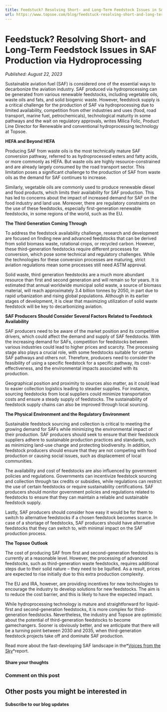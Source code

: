 ```yaml
---
title: Feedstuck? Resolving Short- and Long-Term Feedstock Issues in SAF Production via Hydroprocessing
url: https://www.topsoe.com/blog/feedstuck-resolving-short-and-long-term-feedstock-issues-in-saf-production-via-hydroprocessing#main-content
---
```


# Feedstuck? Resolving Short- and Long-Term Feedstock Issues in SAF Production via Hydroprocessing

*Published: August 22, 2023*

Sustainable aviation fuel (SAF) is considered one of the essential ways to decarbonize the aviation industry. SAF produced via hydroprocessing can be generated from various renewable feedstocks, including vegetable oils, waste oils and fats, and solid biogenic waste. However, feedstock supply is a critical challenge for the production of SAF via hydroprocessing due to limited availability, competition from other industries and uses (food, road transport, marine fuel, petrochemicals), technological maturity in some pathways and the wait on regulatory approvals, writes Milica Folic, Product Line Director for Renewable and conventional hydroprocessing technology at Topsoe.

**HEFA and Beyond HEFA**

Producing SAF from waste oils is the most technically mature SAF conversion pathway, referred to as hydroprocessed esters and fatty acids, or more commonly as HEFA. But waste oils are highly resource-constrained and are already largely consumed by the road transport sector. This limitation poses a significant challenge to the production of SAF from waste oils as the demand for SAF continues to increase.

Similarly, vegetable oils are commonly used to produce renewable diesel and food products, which limits their availability for SAF production. This has led to concerns about the impact of increased demand for SAF on the food industry and land use. Moreover, there are regulatory constraints on the use of these feedstocks, especially first-generation renewable feedstocks, in some regions of the world, such as the EU.

**The Third Generation Coming Through**

To address the feedstock availability challenge, research and development are focused on finding new and advanced feedstocks that can be derived from solid biomass waste, rotational crops, or recycled carbon. However, these third-generation feedstocks require different processes for conversion, which pose some technical and regulatory challenges. While the technologies for these conversion processes are maturing, strict aviation regulations mean some processes still need ASTM approval.

Solid waste, third generation feedstocks are a much more abundant resource than first and second generation and will remain so for years. It is estimated that annual worldwide municipal solid waste, a source of biomass material, will reach approximately 3.4 billion tonnes by 2050, in part due to rapid urbanization and rising global populations. Although in its earlier stages of development, it is clear that maximizing utilization of solid waste feedstock will be key to decarbonizing aviation.

**SAF Producers Should Consider Several Factors Related to Feedstock Availability**

SAF producers need to be aware of the market position and its competitive drivers, which could affect the demand and supply of SAF feedstocks. With the increasing demand for SAFs, competition for feedstocks between various industries could lead to higher prices and scarcity. The processing stage also plays a crucial role, with some feedstocks suitable for certain SAF pathways and others not. Therefore, producers need to consider the feasibility of using a specific feedstock for a specific pathway, its cost-effectiveness, and the environmental impacts associated with its production.

Geographical position and proximity to sources also matter, as it could lead to easier collection logistics leading to steadier supplies. For instance, sourcing feedstocks from local suppliers could minimize transportation costs and ensure a steady supply of feedstocks. The sustainability of feedstock supply chains can also be improved through local sourcing.

**The Physical Environment and the Regulatory Environment**

Sustainable feedstock sourcing and collection is critical to meeting the growing demand for SAFs while minimizing the environmental impact of their production. SAF producers should seek to ensure that their feedstock suppliers adhere to sustainable production practices and standards, such as minimizing land-use change and protecting biodiversity. In addition, feedstock producers should ensure that they are not competing with food production or causing social issues, such as displacement of local communities.

The availability and cost of feedstocks are also influenced by government policies and regulations. Governments can incentivize feedstock sourcing and collection through tax credits or subsidies, while regulations can restrict the use of certain feedstocks or require sustainability certifications. SAF producers should monitor government policies and regulations related to feedstocks to ensure that they can maintain a reliable and sustainable feedstock supply.

Lastly, SAF producers should consider how easy it would be for them to switch to alternative feedstocks if a chosen feedstock becomes scarce. In case of a shortage of feedstocks, SAF producers should have alternative feedstocks that they can switch to, with minimal impact on the SAF production process.

**The Topsoe Outlook**

The cost of producing SAF from first and second-generation feedstocks is currently at a reasonable level. However, the processing of advanced feedstocks, such as third-generation waste feedstocks, requires additional steps due to their solid nature – they need to be liquified. As a result, prices are expected to rise initially due to this extra production complexity.

The EU and IRA, however, are providing incentives for new technologies to encourage the industry to develop solutions for new feedstocks. The aim is to reduce the cost barrier, and this is likely to have the expected impact.

While hydroprocessing technology is mature and straightforward for liquid-first and second-generation feedstocks, it is more complex for third-generation feedstocks. Nevertheless, the industry and Topsoe are optimistic about the potential of third-generation feedstocks to become gamechangers. Sooner is obviously better, and we anticipate that there will be a turning point between 2030 and 2035, when third-generation feedstock projects take off and dominate SAF production.

Read more about the fast-developing SAF landscape in the*[Voices from the Sky](https://www.topsoe.com/sustainable-aviation-fuel/saf-voices-from-the-sky?hsLang=en-us)*report.

#### Share your thoughts

### Comment on this post

## Other posts you might be interested in

#### Subscribe to our blog updates